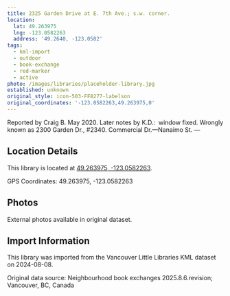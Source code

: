 ```yaml
---
title: 2325 Garden Drive at E. 7th Ave.; s.w. corner.
location:
  lat: 49.263975
  lng: -123.0582263
  address: '49.2640, -123.0582'
tags:
  - kml-import
  - outdoor
  - book-exchange
  - red-marker
  - active
photo: /images/libraries/placeholder-library.jpg
established: unknown
original_style: icon-503-FF8277-labelson
original_coordinates: '-123.0582263,49.263975,0'
---
```

Reported by Craig B. May 2020.
Later notes by K.D.:  window fixed.
Wrongly known as 2300 Garden Dr., #2340.
Commercial Dr.—Nanaimo St.
—

## Location Details

This library is located at [49.263975, -123.0582263](https://www.google.com/maps?q=49.263975,-123.0582263).

GPS Coordinates: 49.263975, -123.0582263

## Photos

External photos available in original dataset.

## Import Information

This library was imported from the Vancouver Little Libraries KML dataset on 2024-08-08.

Original data source: Neighbourhood book exchanges 2025.8.6.revision; Vancouver, BC, Canada

